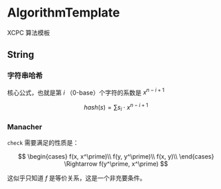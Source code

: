 # AlgorithmTemplate

XCPC 算法模板

## String

### 字符串哈希

核心公式，也就是第 $i$ （0-base）个字符的系数是 $x^{n - i + 1}$

$$
hash(s) = \sum\limits s_i \cdot x^{n - i + 1}
$$

### Manacher

`check` 需要满足的性质是：

$$
\begin{cases}
f(x, x^\prime)\\
f(y, y^\prime)\\
f(x, y)\\
\end{cases}
\Rightarrow
f(y^\prime, x^\prime)
$$

这似乎只知道 $f$ 是等价关系，这是一个非充要条件。